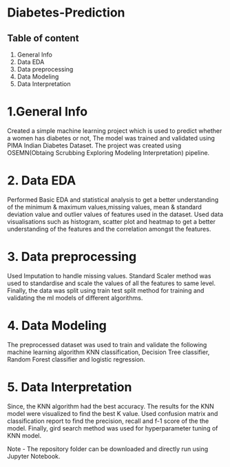 # Diabetes-Prediction
## Table of content
1. General Info
2. Data EDA
3. Data preprocessing
4. Data Modeling
5. Data Interpretation

# 1.General Info
Created a simple machine learning project which is used to predict whether a women has diabetes or not, The model was trained and validated  using PIMA Indian Diabetes Dataset. The project was created using OSEMN(Obtaing Scrubbing Exploring Modeling Interpretation) pipeline.

# 2. Data EDA
Performed Basic EDA and statistical analysis to get a better understanding of the minimum & maximum values,missing values, mean & standard deviation value and outlier values of features used in the dataset. Used data visualisations such as histogram, scatter plot and heatmap to get a better understanding of the features and the correlation amongst the features.

# 3. Data preprocessing
Used Imputation to handle missing values. Standard Scaler method was used to standardise and scale the values of all the features to same level. Finally, the data was split using train test split method for training and validating the ml models of different algorithms.

# 4. Data Modeling 
The preprocessed dataset was used to train and validate the following machine learning algorithm KNN classification, Decision Tree classifier, Random Forest classifier and logistic regression.

# 5. Data Interpretation
Since, the KNN algorithm had the best accuracy. The results for the KNN model were visualized to find the best K value. Used confusion matrix and classification report to find the precision, recall and f-1 score of the  the model. Finally, gird search method was used for hyperparameter tuning of KNN model.



Note - The repository folder can be downloaded and directly run using Jupyter Notebook.

